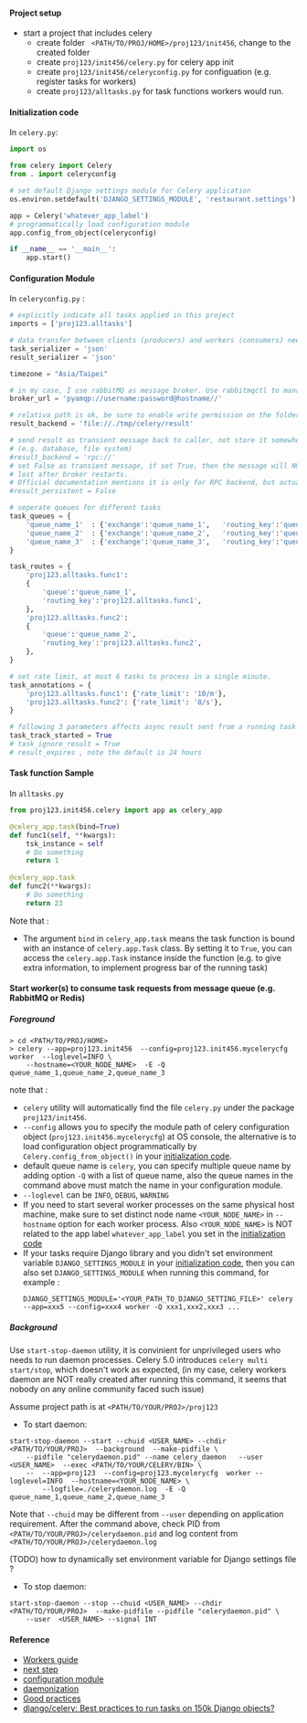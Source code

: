 #### Project setup

* start a project that includes celery
  * create folder ` <PATH/TO/PROJ/HOME>/proj123/init456`, change to the created folder
  * create `proj123/init456/celery.py` for celery app init
  * create `proj123/init456/celeryconfig.py` for configuation (e.g. register tasks for workers)
  * create `proj123/alltasks.py` for task functions workers would run. 


#### Initialization code

In `celery.py`:

```python
import os

from celery import Celery
from . import celeryconfig

# set default Django settings module for Celery application
os.environ.setdefault('DJANGO_SETTINGS_MODULE', 'restaurant.settings')

app = Celery('whatever_app_label')
# programmatically load configuration module
app.config_from_object(celeryconfig)

if __name__ == '__main__':
    app.start()
```

#### Configuration Module

In `celeryconfig.py` :

```python
# explicitly indicate all tasks applied in this project
imports = ['proj123.alltasks']

# data transfer between clients (producers) and workers (consumers) needs to be serialized.
task_serializer = 'json'
result_serializer = 'json'

timezone = "Asia/Taipei"

# in my case, I use rabbitMQ as message broker. Use rabbitmqctl to manage accounts
broker_url = 'pyamqp://username:password@hostname//'

# relativa path is ok, be sure to enable write permission on the folder
result_backend = 'file://./tmp/celery/result'

# send result as transient message back to caller, not store it somewhere
# (e.g. database, file system)
#result_backend = 'rpc://'
# set False as transient message, if set True, then the message will NOT be
# lost after broker restarts.
# Official documentation mentions it is only for RPC backend, but actually it does not work
#result_persistent = False

# seperate queues for different tasks 
task_queues = {
    'queue_name_1'  : {'exchange':'queue_name_1',   'routing_key':'queue_name_1'},
    'queue_name_2'  : {'exchange':'queue_name_2',   'routing_key':'queue_name_2'},
    'queue_name_3'  : {'exchange':'queue_name_3',   'routing_key':'queue_name_3'},
}

task_routes = {
    'proj123.alltasks.func1':
    {
        'queue':'queue_name_1',
        'routing_key':'proj123.alltasks.func1',
    },
    'proj123.alltasks.func2':
    {
        'queue':'queue_name_2',
        'routing_key':'proj123.alltasks.func2',
    },
}

# set rate limit, at most 6 tasks to process in a single minute.
task_annotations = {
    'proj123.alltasks.func1': {'rate_limit': '10/m'},
    'proj123.alltasks.func2': {'rate_limit': '8/s'},
}

# following 3 parameters affects async result sent from a running task
task_track_started = True
# task_ignore_result = True
# result_expires , note the default is 24 hours

```

#### Task function Sample

In `alltasks.py`

```python
from proj123.init456.celery import app as celery_app

@celery_app.task(bind=True)
def func1(self, **kwargs):
    tsk_instance = self
    # Do something
    return 1
    
@celery_app.task
def func2(**kwargs):
    # Do something
    return 23
```

Note that :
* The argument `bind` in `celery_app.task` means the task function is bound with an instance of `celery.app.Task` class. By setting it to `True`, you can access the `celery.app.Task` instance inside the function (e.g. to give extra information, to implement progress bar of the running task) 



#### Start worker(s) to consume task requests from message queue (e.g. RabbitMQ or Redis)

##### Foreground

```
> cd <PATH/TO/PROJ/HOME>
> celery --app=proj123.init456  --config=proj123.init456.mycelerycfg  worker  --loglevel=INFO \
    --hostname=<YOUR_NODE_NAME>  -E -Q queue_name_1,queue_name_2,queue_name_3
```
note that :
  * `celery` utility will automatically find the file `celery.py` under the package `proj123/init456`.
  * `--config` allows you to specify the module path of celery configuration object (`proj123.init456.mycelerycfg`) at OS console, the alternative is to load configuration object programmatically by `Celery.config_from_object()` in your [initialization code](#initialization-code).
  * default queue name is `celery`, you can specify multiple queue name by adding option `-Q` with a list of queue name, also the queue names in the command above must match the name in your configuration module.
  * `--loglevel` can be `INFO`, `DEBUG`, `WARNING`
  * If you need to start several worker processes on the same physical host machine, make sure to set distinct node name `<YOUR_NODE_NAME>` in `--hostname` option for each worker process. Also `<YOUR_NODE_NAME>` is NOT related to the app label `whatever_app_label` you set in the [initialization code](#initialization-code)
  * If your tasks require Django library and you didn't set environment variable `DJANGO_SETTINGS_MODULE` in your [initialization code](#initialization-code), then you can also set `DJANGO_SETTINGS_MODULE` when running this command, for example :
    ```
    DJANGO_SETTINGS_MODULE='<YOUR_PATH_TO_DJANGO_SETTING_FILE>' celery --app=xxx5 --config=xxx4 worker -Q xxx1,xxx2,xxx3 ...
    ```

##### Background

Use `start-stop-daemon` utility, it is convinient for unprivileged users who needs to run daemon processes. Celery 5.0 introduces `celery multi start/stop`, which doesn't work as expected, (in my case, celery workers daemon are NOT really created after running this command, it seems that nobody on any online community faced such issue)

Assume project path is at `<PATH/TO/YOUR/PROJ>/proj123`

* To start daemon:
```
start-stop-daemon --start --chuid <USER_NAME> --chdir <PATH/TO/YOUR/PROJ>  --background  --make-pidfile \
    --pidfile "celerydaemon.pid" --name celery_daemon   --user  <USER_NAME>  --exec <PATH/TO/YOUR/CELERY/BIN> \
    --  --app=proj123  --config=proj123.mycelerycfg  worker --loglevel=INFO  --hostname=<YOUR_NODE_NAME> \
        --logfile=./celerydaemon.log  -E -Q queue_name_1,queue_name_2,queue_name_3
```
Note that `--chuid` may be different from `--user` depending on application requirement.
After the command above, check PID from `<PATH/TO/YOUR/PROJ>/celerydaemon.pid` and log content from `<PATH/TO/YOUR/PROJ>/celerydaemon.log`

(TODO) how to dynamically set environment variable for Django settings file ?


* To stop daemon:
```
start-stop-daemon --stop --chuid <USER_NAME> --chdir <PATH/TO/YOUR/PROJ>  --make-pidfile --pidfile "celerydaemon.pid" \
    --user  <USER_NAME> --signal INT
```




#### Reference
* [Workers guide](https://docs.celeryproject.org/en/stable/userguide/workers.html)
* [next step](https://docs.celeryproject.org/en/latest/getting-started/next-steps.html)
* [configuration module](https://docs.celeryproject.org/en/stable/userguide/configuration.html#std-setting-imports)
* [daemonization](https://docs.celeryproject.org/en/stable/userguide/daemonizing.html)
* [Good practices](https://denibertovic.com/posts/celery-best-practices/)
* [django/celery: Best practices to run tasks on 150k Django objects?](https://stackoverflow.com/questions/7493306/django-celery-best-practices-to-run-tasks-on-150k-django-objects)

